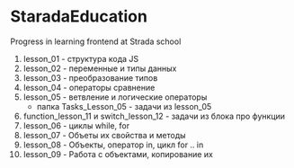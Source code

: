 # StaradaEducation

Progress in learning frontend at Strada school

1. lesson_01 - структура кода JS
2. lesson_02 - переменные и типы данных
3. lesson_03 - преобразование типов
4. lesson_04 - операторы сравнение
5. lesson_05 - ветвление и логические операторы
   - папка Tasks_Lesson_05 - задачи из lesson_05
6. function_lesson_11 и switch_lesson_12 - задачи из блока про функции
7. lesson_06 - циклы while, for
8. lesson_07 - Объеты их свойства и методы
9. lesson_08 - Объекты, оператор in, цикл for .. in
10. lesson_09 - Работа с объектами, копирование их
